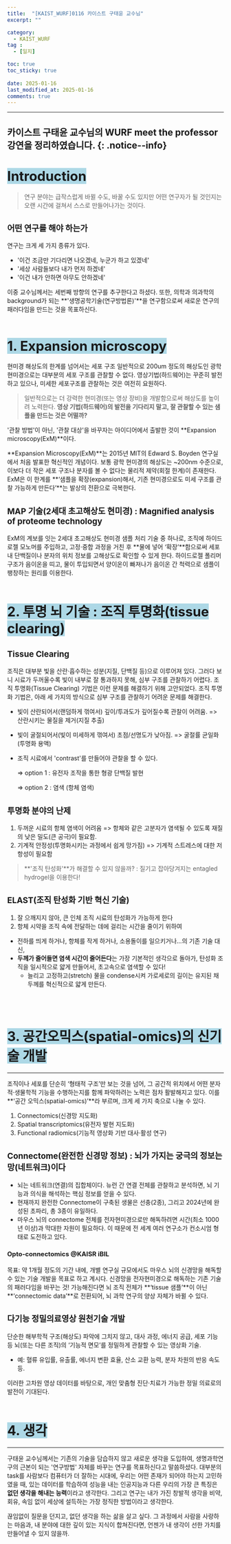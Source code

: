 ```yaml
---
title:  "[KAIST_WURF]0116 카이스트 구태윤 교수님" 
excerpt: ""

category:
  - KAIST_WURF
tag :
  - [일지]

toc: true
toc_sticky: true
 
date: 2025-01-16
last_modified_at: 2025-01-16
comments: true
---
```


---
카이스트 구태윤 교수님의 WURF meet the professor 강연을 정리하였습니다.
{: .notice--info}
---


# <span style="background-color:LightBlue; font-size:110%">Introduction
> 연구 분야는 급작스럽게 바뀔 수도, 바꿀 수도 있지만 어떤 연구자가 될 것인지는 오랜 시간에 걸쳐서 스스로 만들어나가는 것이다.

## <span style="font-size:90%">어떤 연구를 해야 하는가
연구는 크게 세 가지 종류가 있다.
- '이건 조금만 기다리면 나오겠네, 누군가 하고 있겠네'
- '세상 사람들보다 내가 먼저 하겠네'
- '이건 내가 안하면 아무도 안하겠네'

 이중 교수님께서는 세번째 방향의 연구를 추구한다고 하셨다. 또한, 의학과 의과학의 background가 되는 **'생명공학기술(연구방법론)'**을 연구함으로써 새로운 연구의 패러다임을 만드는 것을 목표하신다.
<br>
<br>

# <span style="background-color:LightBlue; font-size:110%">1. Expansion microscopy

현미경 해상도의 한계를 넘어서는 세포 구조
일반적으로 200um 정도의 해상도인 광학현미경으로는 대부분의 세포 구조를 관찰할 수 없다. 영상기법(하드웨어)는 꾸준히 발전하고 있으나, 미세한 세포구조를 관찰하는 것은 여전히 요원하다. 
> 일반적으로는 더 강력한 현미경(또는 영상 장비)을 개발함으로써 해상도를 높이려 노력한다. **영상 기법(하드웨어)의 발전을 기다리지 말고, 잘 관찰할 수 있는 샘플을 만드는 것은 어떨까?**

'관찰 방법'이 아닌, '관찰 대상'을 바꾸자는 아이디어에서 출발한 것이 **Expansion microscopy(ExM)**이다.

**Expansion Microscopy(ExM)**는 2015년 MIT의 Edward S. Boyden 연구실에서 처음 발표한 혁신적인 개념이다. 보통 광학 현미경의 해상도는 ~200nm 수준으로, 이보다 더 작은 세포 구조나 분자를 볼 수 없다는 물리적 제약(회절 한계)이 존재한다.
ExM은 이 한계를 **‘샘플을 확장(expansion)해서, 기존 현미경으로도 미세 구조를 관찰 가능하게 만든다’**는 발상의 전환으로 극복한다.

## <span style="font-size:90%">MAP 기술(2세대 초고해상도 현미경) : Magnified analysis of proteome technology

ExM의 계보를 잇는 2세대 초고해상도 현미경 샘플 처리 기술 중 하나로, 조직에 하이드로젤 모노머를 주입하고, 고정·중합 과정을 거친 후 **물에 넣어 ‘확장’**함으로써 세포 내 단백질이나 분자의 위치 정보를 고해상도로 확인할 수 있게 한다.
하이드로젤 폴리머 구조가 음이온을 띠고, 물이 투입되면서 양이온이 빠져나가 음이온 간 척력으로 샘플이 팽창하는 원리를 이용한다.
<br>
<br>

# <span style="background-color:LightBlue; font-size:110%">2. 투명 뇌 기술 : 조직 투명화(tissue clearing)
## <span style="font-size:90%">Tissue Clearing

조직은 대부분 빛을 산란·흡수하는 성분(지질, 단백질 등)으로 이루어져 있다. 그러다 보니 시료가 두꺼울수록 빛이 내부로 잘 통과하지 못해, 심부 구조를 관찰하기 어렵다. 조직 투명화(Tissue Clearing) 기법은 이런 문제를 해결하기 위해 고안되었다. 조직 투명화 기법은, 아래 세 가지의 방식으로 심부 구조를 관찰하기 어려운 문제를 해결한다.
- 빛이 산란되어서(랜덤하게 꺾여서) 깊이/투과도가 깊어질수록 관찰이 어려움. => 산란시키는 물질을 제거(지질 추출)
- 빛이 굴절되어서(빛이 미세하게 꺾여서) 초점/선명도가 낮아짐. => 굴절률 균일화 (투명화 용액)
- 조직 시료에서 'contrast'를 만들어야 관찰을 할 수 있다.

  => option 1 : 유전자 조작을 통한 형광 단백질 발현

  => option 2 : 염색 (항체 염색)

## <span style="font-size:90%">투명화 분야의 난제

1. 두꺼운 시료의 항체 염색이 어려움 => 항체와 같은 고분자가 염색될 수 있도록 재질의 낮은 밀도(큰 공극)이 필요함.
2. 기계적 안정성(투명화시키는 과정에서 쉽게 망가짐) => 기계적 스트레스에 대한 저항성이 필요함

> **'조직 탄성화'**가 해결할 수 있지 않을까? : 질기고 잡아당겨지는 entagled hydrogel을 이용한다!

## <span style="font-size:90%">ELAST(조직 탄성화 기반 혁신 기술)

1. 잘 으깨지지 않아, 큰 인체 조직 시료의 탄성화가 가능하게 한다
2. 항체 시약을 조직 속에 전달하는 데에 걸리는 시간을 줄이기 위하여
  - 전하를 띄게 하거나, 항체를 작게 하거나, 소용돌이를 일으키거나...의 기존 기술 대신,
  - **두께가 줄어들면 염색 시간이 줄어든다**는 가장 기본적인 생각으로 돌아가, 탄성화 조직을 일시적으로 얇게 만들어서, 초고속으로 염색할 수 있다!
    - 늘리고 고정하고(stretch) 물을 condense시켜 가로세로의 길이는 유지된 채 두께를 혁신적으로 얇게 만든다.
<br>
<br>

# <span style="background-color:LightBlue; font-size:110%">3. 공간오믹스(spatial-omics)의 신기술 개발
---
조직이나 세포를 단순히 ‘형태적 구조’만 보는 것을 넘어, 그 공간적 위치에서 어떤 분자적·생물학적 기능을 수행하는지를 함께 파악하려는 노력은 점차 활발해지고 있다. 이를 **‘공간 오믹스(spatial-omics)’**라 부르며, 크게 세 가지 축으로 나눌 수 있다.
1. Connectomics(신경망 지도화)
2. Spatial transcriptomics(유전자 발현 지도화)
3. Functional radiomics(기능적 영상화 기반 대사·활성 연구)

## <span style="font-size:90%">Connectome(완전한 신경망 정보) : 뇌가 가지는 궁극의 정보는 망(네트워크)이다

- 뇌는 네트워크(연결)의 집합체이다. 뉴런 간 연결 전체를 관찰하고 분석하면, 뇌 기능과 의식을 해석하는 핵심 정보를 얻을 수 있다. 
- 현재까지 완전한 Connectome이 구축된 생물은 선충(2종), 그리고 2024년에 완성된 초파리, 총 3종이 유일하다.
- 마우스 뇌의 connectome 전체를 전자현미경으로만 해독하려면 시간(최소 1000년 이상)과 막대한 자원이 필요하다. 이 때문에 전 세계 여러 연구소가 컨소시엄 형태로 도전하고 있다.

### <span style="font-size:90%">Opto-connectomics @KAISR iBIL

목표: 약 1개월 정도의 기간 내에, 개별 연구실 규모에서도 마우스 뇌의 신경망을 해독할 수 있는 기술 개발을 목표로 하고 계시다. 신경망을 전자현미경으로 해독하는 기존 기술의 패러다임을 바꾸는 것!
가능해진다면 뇌 조직 전체가 **‘tissue 샘플’**이 아닌 **‘connectomic data’**로 전환되어, 뇌 과학 연구의 양상 자체가 바뀔 수 있다.

## <span style="font-size:90%">다기능 정밀의료영상 원천기술 개발

단순한 해부학적 구조(해상도) 파악에 그치지 않고, 대사 과정, 에너지 공급, 세포 기능 등 뇌(또는 다른 조직)의 ‘기능적 면모’를 정밀하게 관찰할 수 있는 영상화 기술.
- 예: 혈류 유입률, 유출률, 에너지 변환 효율, 산소 교환 능력, 분자 차원의 반응 속도 등.

이러한 고차원 영상 데이터를 바탕으로, 개인 맞춤형 진단·치료가 가능한 정밀 의료로의 발전이 기대된다.
<br>
<br>

# <span style="background-color:LightBlue; font-size:110%">4. 생각
---
구태윤 교수님께서는 기존의 기술을 담습하지 않고 새로운 생각을 도입하여, 생명과학연구의 근본이 되는 '연구방법' 자체를 바꾸는 연구를 목표하신다고 말씀하셨다. 
대부분의 task를 사람보다 컴퓨터가 더 잘하는 시대에, 우리는 어떤 존재가 되어야 하는지 고민하였을 때, 있는 데이터를 학습하여 성능을 내는 인공지능과 다른 우리의 가장 큰 특징은 **없던 생각을 해내는 능력**이라고 생각한다. 그리고 연구는 내가 가진 창발적 생각을 비약, 회유, 속임 없이 세상에 설득하는 가장 정직한 방법이라고 생각한다.

끊임없이 질문을 던지고, 없던 생각을 하는 삶을 살고 싶다. 그 과정에서 사람을 사랑하는 마음과, 내 분야에 대한 깊이 있는 지식이 합쳐진다면, 언젠가 내 생각이 선한 가치를 만들어낼 수 있지 않을까.